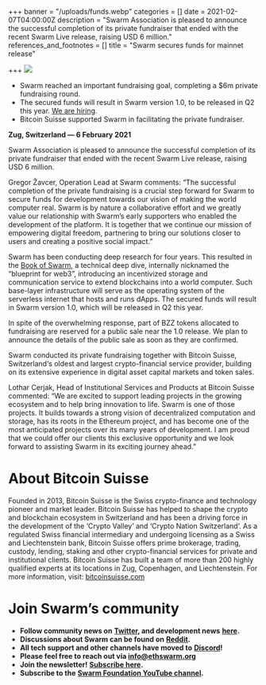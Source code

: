 +++
banner = "/uploads/funds.webp"
categories = []
date = 2021-02-07T04:00:00Z
description = "Swarm Association is pleased to announce the successful completion of its private fundraiser that ended with the recent Swarm Live release, raising USD 6 million."
references_and_footnotes = []
title = "Swarm secures funds for mainnet release"

+++
![](https://miro.medium.com/max/1400/1*R5ralPFBVK6-63XGiqEziw.png)

* Swarm reached an important fundraising goal, completing a $6m private fundraising round.
* The secured funds will result in Swarm version 1.0, to be released in Q2 this year. [We are hiring](https://swarm.ethereum.org/).
* Bitcoin Suisse supported Swarm in facilitating the private fundraiser.

**Zug, Switzerland — 6 February 2021**

Swarm Association is pleased to announce the successful completion of its private fundraiser that ended with the recent Swarm Live release, raising USD 6 million.

Gregor Žavcer, Operation Lead at Swarm comments: “The successful completion of the private fundraising is a crucial step forward for Swarm to secure funds for development towards our vision of making the world computer real. Swarm is by nature a collaborative effort and we greatly value our relationship with Swarm’s early supporters who enabled the development of the platform. It is together that we continue our mission of empowering digital freedom, partnering to bring our solutions closer to users and creating a positive social impact.”

Swarm has been conducting deep research for four years. This resulted in the [Book of Swarm](https://gateway.ethswarm.org/bzz/latest.bookofswarm.eth/), a technical deep dive, internally nicknamed the “blueprint for web3”, introducing an incentivized storage and communication service to extend blockchains into a world computer. Such base-layer infrastructure will serve as the operating system of the serverless internet that hosts and runs dApps. The secured funds will result in Swarm version 1.0, which will be released in Q2 this year.

In spite of the overwhelming response, part of BZZ tokens allocated to fundraising are reserved for a public sale near the 1.0 release. We plan to announce the details of the public sale as soon as they are confirmed.

Swarm conducted its private fundraising together with Bitcoin Suisse, Switzerland‘s oldest and largest crypto-financial service provider, building on its extensive experience in digital asset capital markets and token sales.

Lothar Cerjak, Head of Institutional Services and Products at Bitcoin Suisse commented: “We are excited to support leading projects in the growing ecosystem and to help bring innovation to life. Swarm is one of those projects. It builds towards a strong vision of decentralized computation and storage, has its roots in the Ethereum project, and has become one of the most anticipated projects over its many years of development. I am proud that we could offer our clients this exclusive opportunity and we look forward to assisting Swarm in its exciting journey ahead.”

# **About Bitcoin Suisse**

Founded in 2013, Bitcoin Suisse is the Swiss crypto-finance and technology pioneer and market leader. Bitcoin Suisse has helped to shape the crypto and blockchain ecosystem in Switzerland and has been a driving force in the development of the ‘Crypto Valley’ and ‘Crypto Nation Switzerland’. As a regulated Swiss financial intermediary and undergoing licensing as a Swiss and Liechtenstein bank, Bitcoin Suisse offers prime brokerage, trading, custody, lending, staking and other crypto-financial services for private and institutional clients. Bitcoin Suisse has built a team of more than 200 highly qualified experts at its locations in Zug, Copenhagen, and Liechtenstein. For more information, visit: [bitcoinsuisse.com](http://www.bitcoinsuisse.com/)

# Join Swarm’s community

* **Follow community news on** [**Twitter**](https://twitter.com/ethswarmhive)**, and development news** [**here**](https://twitter.com/ethswarm)**.**
* **Discussions about Swarm can be found on** [**Reddit**](https://www.reddit.com/r/ethswarm/)**.**
* **All tech support and other channels have moved to** [**Discord**](https://discord.gg/wdghaQsGq5)**!**
* **Please feel free to reach out via info@ethswarm.org**
* **Join the newsletter!** [**Subscribe here**](https://www.ethswarm.org/newsletter.html)**.**
* **Subscribe to the** [**Swarm Foundation YouTube channel**](https://www.youtube.com/channel/UCu6ywn9MTqdREuE6xuRkskA/videos)**.**